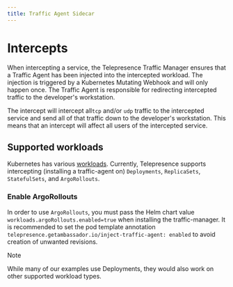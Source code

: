 ```yaml
---
title: Traffic Agent Sidecar
---
```

# Intercepts

When intercepting a service, the Telepresence Traffic Manager ensures
that a Traffic Agent has been injected into the intercepted workload.
The injection is triggered by a Kubernetes Mutating Webhook and will
only happen once. The Traffic Agent is responsible for redirecting
intercepted traffic to the developer's workstation.

The intercept will intercept all`tcp` and/or `udp` traffic to the
intercepted service and send all of that traffic down to the developer's
workstation. This means that an intercept will affect all users of
the intercepted service.

## Supported workloads

Kubernetes has various
[workloads](https://kubernetes.io/docs/concepts/workloads/).
Currently, Telepresence supports intercepting (installing a
traffic-agent on) `Deployments`, `ReplicaSets`, `StatefulSets`, and `ArgoRollouts`.

### Enable ArgoRollouts

In order to use `ArgoRollouts`, you must pass the Helm chart value `workloads.argoRollouts.enabled=true` when installing the traffic-manager.
It is recommended to set the pod template annotation `telepresence.getambassador.io/inject-traffic-agent: enabled` to avoid creation of unwanted
revisions.

> [!NOTE]
> While many of our examples use Deployments, they would also work on other supported workload types.
